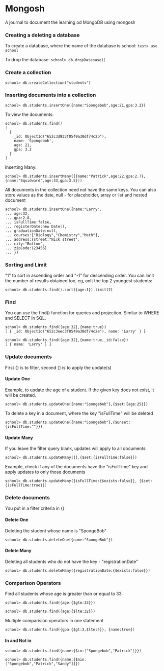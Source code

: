 # Mongosh
A journal to document the learning od MongoDB using mongosh 
### Creating a deleting a database
To create a database, where the name of the database is school:
```test> use school```

To drop the database:
```school> db.dropDatabase()```
### Create a collection
```school> db.createCollection("students")```
### Inserting documents into a collection
```school> db.students.insertOne({name:"Spongebob",age:21,gpa:3.2})```

To view the documents:
```
school> db.students.find()
[  
  {
    _id: ObjectId("652c3d933f0549a30df74c2b"),
    name: 'Spongebob',
    age: 21,
    gpa: 3.2
  }
]
```

Inserting Many:
```
school> db.students.insertMany([{name:"Patrick",age:22,gpa:2.7},{name:"Squidward",age:33,gpa:3.5}])
```

All documents in the collection need not have the same keys. You can also store values as the date, null - for placeholder, array or list and nested document
```
school> db.students.insertOne({name:"Larry",
... age:32,
... gpa:2.8,
... isFullTime:false,
... registerDate:new Date(),
... graduationDate:null,
... courses:["Biology","Chemistry","Math"],
... address:{street:"Nick street",
... city:"Bottom",
... zipCode:123456}
... })
```
### Sorting and Limit
"1" to sort in ascending order and "-1" for descending order.
You can limit the number of results obtained too, eg, onlt the top 2 youngest students:
```
school> db.students.find().sort({age:1}).limit(2)
```
### Find
You can use the find() function for queries and projection.
Similar to WHERE and SELECT in SQL.
```
school> db.students.find({age:32},{name:true})
[ { _id: ObjectId("652c3eec3f0549a30df74c2e"), name: 'Larry' } ]
```
```
school> db.students.find({age:32},{name:true,_id:false})
[ { name: 'Larry' } ]
```
### Update documents
First {} is to filter, second {} is to apply the update(s)
#### Update One
Example, to update the age of a student. If the given key does not exist, it will be created.
```
school> db.students.updateOne({name:"Spongebob"},{$set:{age:25}})
```
To delete a key in a document, where the key "isFullTime" will be deleted
```
school> db.students.updateOne({name:"Spongebob"},{$unset:{isFullTime:""}})
```
#### Update Many
If you leave the filter query blank, updates will apply to all documents
```
school> db.students.updateMany({},{$set:{isFullTime:false}})
```
Example, check if any of the documents have the "isFullTime" key and apply updates to only those documents
```
school> db.students.updateMany({isFullTime:{$exists:false}}, {$set:{isFullTime:true}})
```
### Delete documents
You put in a filter criteria in {}
#### Delete One
Deleting the student whose name is "SpongeBob"
```
school> db.students.deleteOne({name:"SpongeBob"})
```
#### Delete Many
Deleting all students who do not have the key - "registrationDate"
```
school> db.students.deleteMany({registrationDate:{$exists:false}})
```
### Comparison Operators
Find all students whose age is greater than or equal to 33
```
school> db.students.find({age:{$gte:33}})
```
```
school> db.students.find({age:{$lte:32}})
```
Multiple comparision operators in one statement
```
school> db.students.find({gpa:{$gt:3,$lte:4}}, {name:true})
```
#### In and Not in 
```
school> db.students.find({name:{$in:["Spongebob","Patrick"]}})
```
```
school> db.students.find({name:{$nin:["Spongebob","Patrick","Sandy"]}})
```